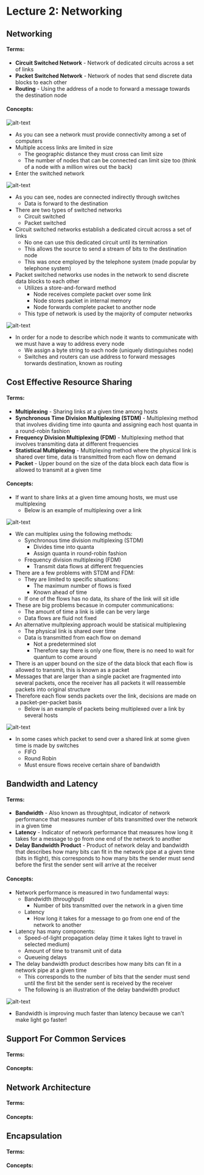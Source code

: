 # Lecture 2: Networking
## Networking
#### Terms:
- **Circuit Switched Network** - Network of dedicated circuits across a set of links
- **Packet Switched Network** - Network of nodes that send discrete data blocks to each other
- **Routing** - Using the address of a node to forward a message towards the destination node
#### Concepts:
![alt-text](https://raw.github.com/jarretflack/cs455Studying/master/Midterm/images/L2-network-connection.png?raw=true)
- As you can see a network must provide connectivity among a set of computers
- Multiple access links are limited in size
  - The geographic distance they must cross can limit size
  - The number of nodes that can be connected can limit size too (think of a node with a million wires out the back)
- Enter the switched network

![alt-text](https://raw.github.com/jarretflack/cs455Studying/master/Midterm/images/L2-switched-network.png?raw=true)

- As you can see, nodes are connected indirectly through switches
  - Data is forward to the destination
- There are two types of switched networks
  - Circuit switched
  - Packet switched
- Circuit switched networks establish a dedicated circuit across a set of links
  - No one can use this dedicated circuit until its termination
  - This allows the source to send a stream of bits to the destination node
  - This was once employed by the telephone system (made popular by telephone system)
- Packet switched networks use nodes in the network to send discrete data blocks to each other
  - Utilizes a store-and-forward method
    - Node receives complete packet over some link
    - Node stores packet in internal memory
    - Node forwards complete packet to another node
  - This type of network is used by the majority of computer networks

![alt-text](https://raw.github.com/jarretflack/cs455Studying/master/Midterm/images/L2-interconnection-networks.png?raw=true)

- In order for a node to describe which node it wants to communicate with we must have a way to address every node
  - We assign a byte string to each node (uniquely distinguishes node)
  - Switches and routers can use address to forward messages torwards destination, known as routing

## Cost Effective Resource Sharing
#### Terms:
- **Multiplexing** - Sharing links at a given time among hosts
- **Synchronous Time Division Multiplexing (STDM)** - Multiplexing method that involves dividing time into qaunta and assigning each host quanta in a round-robin fashion
- **Frequency Division Multiplexing (FDM)** - Multiplexing method that involves transmiting data at different frequencies
- **Statistical Multiplexing** - Multiplexing method where the physical link is shared over time, data is transmitted from each flow on demand
- **Packet** - Upper bound on the size of the data block each data flow is allowed to transmit at a given time

#### Concepts:
- If want to share links at a given time amoung hosts, we must use multiplexing
  - Below is an example of multiplexing over a link

![alt-text](https://raw.github.com/jarretflack/cs455Studying/master/Midterm/images/L2-multiplexing.png?raw=true)

- We can multiplex using the following methods:
  - Synchronous time division multiplexing (STDM)
    - Divides time into quanta
    - Assign quanta in round-robin fashion
  - Frequency division multiplexing (FDM)
    - Transmit data flows at different frequencies
- There are a few problems with STDM and FDM:
  - They are limited to specific situations:
    - The maximum number of flows is fixed
    - Known ahead of time
  - If one of the flows has no data, its share of the link will sit idle
- These are big problems becasue in computer communications:
  - The amount of time a link is idle can be very large
  - Data flows are fluid not fixed
- An alternative multplexing approach would be statisical multiplexing
  - The physical link is shared over time
  - Data is transmitted from each flow on demand
    - Not a predetermined slot
    - Therefore say there is only one flow, there is no need to wait for quantum to come around
- There is an upper bound on the size of the data block that each flow is allowed to transmit, this is known as a packet
- Messages that are larger than a single packet are fragmented into several packets, once the receiver has all packets it will reassemble packets into original structure
- Therefore each flow sends packets over the link, decisions are made on a packet-per-packet basis
  - Below is an example of packets being multiplexed over a link by several hosts

![alt-text](https://raw.github.com/jarretflack/cs455Studying/master/Midterm/images/L2-multiplexing-packets.png?raw=true)

- In some cases which packet to send over a shared link at some given time is made by switches
  - FIFO
  - Round Robin
  - Must ensure flows receive certain share of bandwidth

## Bandwidth and Latency
#### Terms:
- **Bandwidth** - Also known as throughtput, indicator of network performance that measures number of bits transmitted over the network in a given time
- **Latency** - Indicator of network performance that measures how long it takes for a message to go from one end of the network to another
- **Delay Bandwidth Product** - Product of network delay and bandwidth that describes how many bits can fit in the network pipe at a given time (bits in flight), this corresponds to how many bits the sender must send before the first the sender sent will arrive at the receiver

#### Concepts:
- Network performance is measured in two fundamental ways:
  - Bandwidth (throughput)
    - Number of bits transmitted over the network in a given time
  - Latency
    - How long it takes for a message to go from one end of the network to another
- Latency has many components:
  - Speed-of-light propagation delay (time it takes light to travel in selected medium)
  - Amount of time to transmit unit of data
  - Queueing delays
- The delay bandwidth product describes how many bits can fit in a network pipe at a given time
  - This corresponds to the number of bits that the sender must send until the first bit the sender sent is received by the receiver
  - The following is an illustration of the delay bandwidth product

![alt-text](https://raw.github.com/jarretflack/cs455Studying/master/Midterm/images/L2-delay-bandwidth-product.png?raw=true)

- Bandwidth is improving much faster than latency because we can't make light go faster!

## Support For Common Services
#### Terms:

#### Concepts:

## Network Architecture
#### Terms:

#### Concepts:

## Encapsulation
#### Terms:

#### Concepts:
